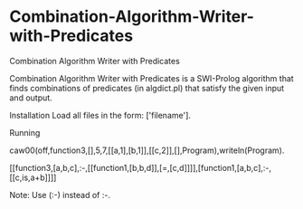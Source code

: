 # Combination-Algorithm-Writer-with-Predicates
Combination Algorithm Writer with Predicates

Combination Algorithm Writer with Predicates is a SWI-Prolog algorithm that finds combinations of predicates (in algdict.pl) that satisfy the given input and output.

Installation
Load all files in the form:
['filename'].

Running

caw00(off,function3,[],5,7,[[a,1],[b,1]],[[c,2]],[],Program),writeln(Program).

[[function3,[a,b,c],:-,[[function1,[b,b,d]],[=,[c,d]]]],[function1,[a,b,c],:-,[[c,is,a+b]]]]

Note:
Use (:-) instead of :-.
